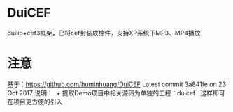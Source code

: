 # DuiCEF
duilib+cef3框架，已将cef封装成控件，支持XP系统下MP3、MP4播放

# 注意
基于：https://github.com/huminhuang/DuiCEF Latest commit 3a841fe  on 23 Oct 2017
说明：
  + 提取Demo项目中相关源码为单独的工程：duicef
  
这样即可在项目更方便的引入
